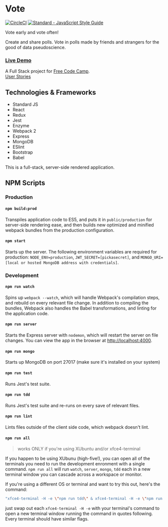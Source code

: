 # Vote
[![CircleCI](https://circleci.com/gh/itxchy/FCC-vote.svg?style=shield)](https://circleci.com/gh/itxchy/FCC-vote) [![Standard - JavaScript Style Guide](https://img.shields.io/badge/code_style-standard-brightgreen.svg)](http://standardjs.com/)

Vote early and vote often!

Create and share polls. Vote in polls made by friends and strangers for the good of data pseudoscience.

### [Live Demo](https://fcc-vote.matttrifilo.com/)

A Full Stack project for [Free Code Camp](https://www.freecodecamp.com/).  
[User Stories](https://www.freecodecamp.com/challenges/build-a-voting-app)

## Technologies & Frameworks

- Standard JS
- React
- Redux
- Jest
- Enzyme
- Webpack 2
- Express
- MongoDB
- ESlint
- Bootstrap
- Babel

This is a full-stack, server-side rendered application.

## NPM Scripts

### Production

#### `npm build:prod`
Transpiles application code to ES5, and puts it in `public/production` for server-side rendering ease, and then builds new optimized and minified webpack bundles from the production configuration.

#### `npm start`
Starts up the server. The following environment variables are required for production: `NODE_ENV=production`, `JWT_SECRET=[pickasecret]`, and `MONGO_URI=[local or hosted MongoDB address with credentials]`.

### Development

#### `npm run watch`
Spins up `webpack --watch`, which will handle Webpack's compilation steps, and rebuild on every relevant file change. In addition to compiling the bundles, Webpack also handles the Babel transformations, and linting for the application code.

#### `npm run server` 
Starts the Express server with `nodemon`, which will restart the server on file changes. You can view the app in the browser at [http://localhost:4000](http://localhost:4000).

#### `npm run mongo`
Starts up MongoDB on port 27017 (make sure it's installed on your system)

#### `npm run test`
Runs Jest's test suite.

#### `npm run tdd`
Runs Jest's test suite and re-runs on every save of relevant files.

#### `npm run lint`
Lints files outside of the client side code, which webpack doesn't lint.

#### `npm run all`
> works ONLY if you're using XUbuntu and/or xfce4-terminal

If you happen to be using XUbunu (high-five!), you can open all of the terminals you need to run the development enronment with a single command. `npm run all` will run `watch`, `server`, `mongo`, `tdd` each in a new terminal window you can cascade across a workspace or monitor. 

If you're using a different OS or terminal and want to try this out, here's the command:
```bash
"xfce4-terminal -H -e \"npm run tdd\" & xfce4-terminal -H -e \"npm run server\" & xfce4-terminal -H -e \"npm run watch\" & xfce4-terminal -H -e \"mongod --port 27017 --dbpath=./data\""
```

just swap out each `xfce4-terminal -H -e` with your terminal's command to open a new terminal window running the command in quotes following. Every terminal should have similar flags.